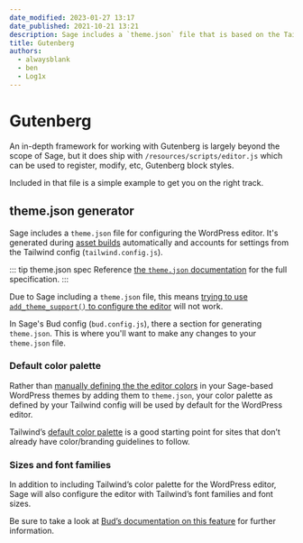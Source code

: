 ```yaml
---
date_modified: 2023-01-27 13:17
date_published: 2021-10-21 13:21
description: Sage includes a `theme.json` file that is based on the Tailwind config and includes the default color palette, font families, and font sizes from Tailwind.
title: Gutenberg
authors:
  - alwaysblank
  - ben
  - Log1x
---
```


# Gutenberg

An in-depth framework for working with Gutenberg is largely beyond the scope of Sage, but it does ship with `/resources/scripts/editor.js` which can be used to register, modify, etc, Gutenberg block styles.

Included in that file is a simple example to get you on the right track.

## theme.json generator

Sage includes a `theme.json` file for configuring the WordPress editor. It's generated during [asset builds](compiling-assets.md) automatically and accounts for settings from the Tailwind config (`tailwind.config.js`).

::: tip theme.json spec
Reference [the `theme.json` documentation](https://developer.wordpress.org/block-editor/how-to-guides/themes/theme-json/) for the full specification.
:::

Due to Sage including a `theme.json` file, this means [trying to use `add_theme_support()` to configure the editor](https://developer.wordpress.org/block-editor/developers/themes/theme-support/) will not work.

In Sage's Bud config (`bud.config.js`), there a section for generating `theme.json`. This is where you'll want to make any changes to your `theme.json` file.

### Default color palette

Rather than [manually defining the the editor colors](https://developer.wordpress.org/themes/advanced-topics/theme-json/#color) in your Sage-based WordPress themes by adding them to `theme.json`, your color palette as defined by your Tailwind config will be used by default for the WordPress editor.

Tailwind’s [default color palette](https://tailwindcss.com/docs/customizing-colors) is a good starting point for sites that don’t already have color/branding guidelines to follow.

### Sizes and font families

In addition to including Tailwind’s color palette for the WordPress editor, Sage will also configure the editor with Tailwind’s font families and font sizes.

Be sure to take a look at [Bud’s documentation on this feature](https://bud.js.org/extensions/sage/theme.json/) for further information.
